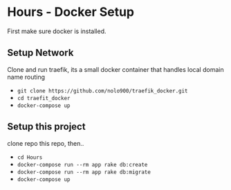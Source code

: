 # Hours - Docker Setup

First make sure docker is installed. 

## Setup Network

Clone and run traefik, its a small docker container that handles local domain name routing
- `git clone https://github.com/nolo900/traefik_docker.git`
- `cd traefit_docker`
- `docker-compose up`

## Setup this project

clone repo this repo, then..
- `cd Hours`
- `docker-compose run --rm app rake db:create`
- `docker-compose run --rm app rake db:migrate`
- `docker-compose up`
